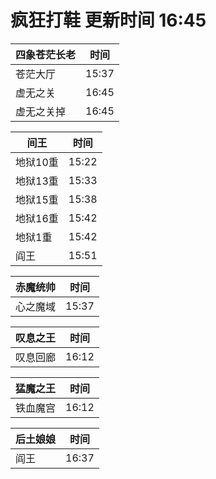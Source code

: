 # 疯狂打鞋 更新时间 16:45

| 四象苍茫长老   | 时间    |
|--------|-------|
| 苍茫大厅 | 15:37 |
| 虚无之关 | 16:45 |
| 虚无之关掉 | 16:45 |

| 间王   | 时间    |
|--------|-------|
| 地狱10重 | 15:22 |
| 地狱13重 | 15:33 |
| 地狱15重 | 15:38 |
| 地狱16重 | 15:42 |
| 地狱1重 | 15:42 |
| 阎王 | 15:51 |

| 赤魔统帅   | 时间    |
|--------|-------|
| 心之魔域 | 15:37 |

| 叹息之王   | 时间    |
|--------|-------|
| 叹息回廊 | 16:12 |

| 猛魔之王   | 时间    |
|--------|-------|
| 铁血魔宫 | 16:12 |

| 后土娘娘   | 时间    |
|--------|-------|
| 阎王 | 16:37 |